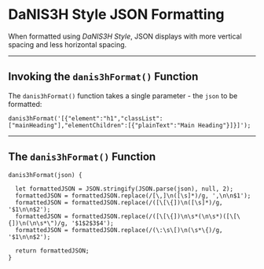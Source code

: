 # DaNIS3H Style JSON Formatting
When formatted using *DaNIS3H Style*, JSON displays with more vertical spacing and less horizontal spacing.

_______

## Invoking the `danis3hFormat()` Function
The `danis3hFormat()` function takes a single parameter - the `json` to be formatted:

    danis3hFormat('[{"element":"h1","classList":["mainHeading"],"elementChildren":[{"plainText":"Main Heading"}]}]');

_______

## The `danis3hFormat()` Function

```
danis3hFormat(json) {

  let formattedJSON = JSON.stringify(JSON.parse(json), null, 2);
  formattedJSON = formattedJSON.replace(/[\,]\n([\s]*)/g, ',\n\n$1');
  formattedJSON = formattedJSON.replace(/([\[\{])\n([\s]*)/g, '$1\n\n$2');
  formattedJSON = formattedJSON.replace(/([\[\{])\n\s*(\n\s*)([\[\{])\n(\n\s*\")/g, '$1$2$3$4');
  formattedJSON = formattedJSON.replace(/(\:\s\[)\n(\s*\{)/g, '$1\n\n$2');

  return formattedJSON;
}

```
